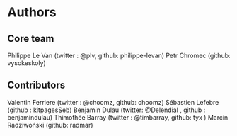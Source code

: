 Authors
=======

Core team
---------
Philippe Le Van (twitter : @plv, github: philippe-levan)
Petr Chromec (github: vysokeskoly)

Contributors
------------
Valentin Ferriere (twitter : @choomz, github: choomz)
Sébastien Lefebre (github : kitpagesSeb)
Benjamin Dulau (twitter: @Delendial , github : benjamindulau)
Thimothée Barray (twitter : @timbarray, github: tyx )
Marcin Radziwoński (github: radmar)
